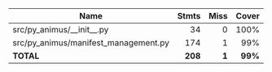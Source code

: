 | Name                                   |    Stmts |     Miss |   Cover |
|--------------------------------------- | -------: | -------: | ------: |
| src/py\_animus/\_\_init\_\_.py         |       34 |        0 |    100% |
| src/py\_animus/manifest\_management.py |      174 |        1 |     99% |
|                              **TOTAL** |  **208** |    **1** | **99%** |
